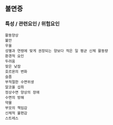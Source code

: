 ## 불면증




### 특성 / 관련요인 / 위험요인

>                
    
    활동양상
    불안
    우울
    성별과 연령에 맞게 권장되는 양보다 적은 일 평균 신체 활동량
    환경적 요인
    두려움
    잦은 낮잠
    호르몬의 변화
    슬픔
    부적절한 수면위생
    알코올 섭취
    정상수면 양상의 장애
    수면의 방해
    약물
    부모의 책임감
    신체적 불편감
    스트레스

